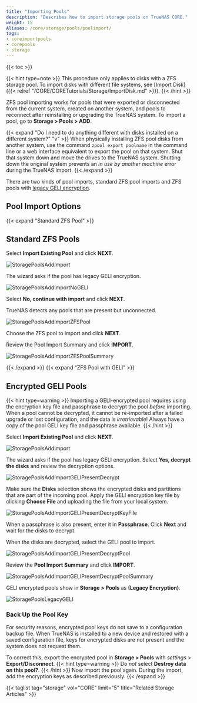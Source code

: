 ```yaml
---
title: "Importing Pools"
description: "Describes how to import storage pools on TrueNAS CORE."
weight: 15
Aliases: /core/storage/pools/poolimport/
tags:
- coreimportpools
- corepools
- storage
---
```


{{< toc >}}

{{< hint type=note >}}
This procedure only applies to disks with a ZFS storage pool.
To import disks with different file systems, see [Import Disk]({{< relref "/CORE/CORETutorials/Storage/ImportDisk.md" >}}).
{{< /hint >}}

ZFS pool importing works for pools that were exported or disconnected from the current system, created on another system, and pools to reconnect after reinstalling or upgrading the TrueNAS system.
To import a pool, go to **Storage > Pools > ADD**.

{{< expand "Do I need to do anything different with disks installed on a different system?" "v" >}}
When physically installing ZFS pool disks from another system, use the command `zpool export poolname` in the command line or a web interface equivalent to export the pool on that system.
Shut that system down and move the drives to the TrueNAS system.
Shutting down the original system prevents an *in use by another machine* error during the TrueNAS import.
{{< /expand >}}

There are two kinds of pool imports, standard ZFS pool imports and ZFS pools with [legacy GELI encryption](https://docs.freebsd.org/en_US.ISO8859-1/books/handbook/disks-encrypting.html).

## Pool Import Options
{{< expand "Standard ZFS Pool" >}}
## Standard ZFS Pools

Select **Import Existing Pool** and click **NEXT**.

![StoragePoolsAddImport](/images/CORE/Storage/StoragePoolsAddImport.png "Import Pool Selection")

The wizard asks if the pool has legacy GELI encryption.

![StoragePoolsAddImportNoGELI](/images/CORE/Storage/StoragePoolsAddImportNoGELI.png "No GELI on the pool")

Select **No, continue with import** and click **NEXT**.

TrueNAS detects any pools that are present but unconnected.

![StoragePoolsAddImportZFSPool](/images/CORE/Storage/StoragePoolsAddImportZFSPool.png "Selecting a pool to import")

Choose the ZFS pool to import and click **NEXT**.

Review the Pool Import Summary and click **IMPORT**.

![StoragePoolsAddImportZFSPoolSummary](/images/CORE/Storage/StoragePoolsAddImportZFSPoolSummary.png "Pool Import Summary")

{{< /expand >}}
{{< expand "ZFS Pool with GELI" >}}
## Encrypted GELI Pools

{{< hint type=warning >}}
Importing a GELI-encrypted pool requires using the encryption key file and passphrase to decrypt the pool *before* importing.
When a pool cannot be decrypted, it cannot be re-imported after a failed upgrade or lost configuration, and the data is *irretrievable*!
Always have a copy of the pool GELI key file and passphrase available.
{{< /hint >}}

Select **Import Existing Pool** and click **NEXT**.

![StoragePoolsAddImport](/images/CORE/Storage/StoragePoolsAddImport.png "Import Pool Selection")

The wizard asks if the pool has legacy GELI encryption.
Select **Yes, decrypt the disks** and review the decryption options.

![StoragePoolsAddImportGELIPresentDecrypt](/images/CORE/Storage/StoragePoolsAddImportGELIPresentDecrypt.png "GELI decryption options")

Make sure the **Disks** selection shows the encrypted disks and partitions that are part of the incoming pool.
Apply the GELI encryption key file by clicking **Choose File** and uploading the file from your local system.

![StoragePoolsAddImportGELIPresentDecryptKeyFile](/images/CORE/Storage/StoragePoolsAddImportGELIPresentDecryptKeyFile.png "GELI encryption key file upload")

When a passphrase is also present, enter it in **Passphrase**.
Click **Next** and wait for the disks to decrypt.

When the disks are decrypted, select the GELI pool to import.

![StoragePoolsAddImportGELIPresentDecryptPool](/images/CORE/Storage/StoragePoolsAddImportGELIPresentDecryptPool.png "Select the GELI pool to import")

Review the **Pool Import Summary** and click **IMPORT**.

![StoragePoolsAddImportGELIPresentDecryptPoolSummary](/images/CORE/Storage/StoragePoolsAddImportGELIPresentDecryptPoolSummary.png "Import Summary for GELI pool")

GELI encrypted pools show in **Storage > Pools** as **(Legacy Encryption)**.

![StoragePoolsLegacyGELI](/images/CORE/Storage/StoragePoolsLegacyGELI.png "Pool with GELI encryption")

### Back Up the Pool Key

For security reasons, encrypted pool keys do not save to a configuration backup file.
When TrueNAS is installed to a new device and restored with a saved configuration file, keys for encrypted disks are not present and the system does not request them.

To correct this, export the encrypted pool in **Storage > Pools** with <i class="material-icons" aria-hidden="true" title="Settings">settings</i> > **Export/Disconnect**.
{{< hint type=warning >}}
Do *not* select **Destroy data on this pool?**.
{{< /hint >}}
Now import the pool again.
During the import, add the encryption keys as described previously.
{{< /expand >}}

{{< taglist tag="storage" vol="CORE" limit="5" title="Related Storage Articles" >}}
